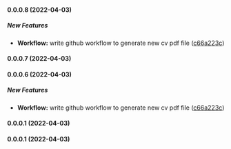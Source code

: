 #### 0.0.0.8 (2022-04-03)

##### New Features

* **Workflow:**  write github workflow to generate new cv pdf file ([c66a223c](https://github.com/shrikantbmali/cv/commit/c66a223c6de25a691587cd17f09cb4dba50623c5))

#### 0.0.0.7 (2022-04-03)

#### 0.0.0.6 (2022-04-03)

##### New Features

* **Workflow:**  write github workflow to generate new cv pdf file ([c66a223c](https://github.com/shrikantbmali/cv/commit/c66a223c6de25a691587cd17f09cb4dba50623c5))

#### 0.0.0.1 (2022-04-03)

#### 0.0.0.1 (2022-04-03)

